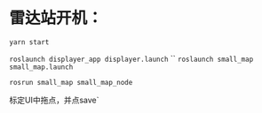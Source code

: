 # 雷达站开机：

`yarn start`

`roslaunch displayer_app displayer.launch`
``
`roslaunch small_map small_map.launch`

`rosrun small_map small_map_node`

标定UI中拖点，并点save`


